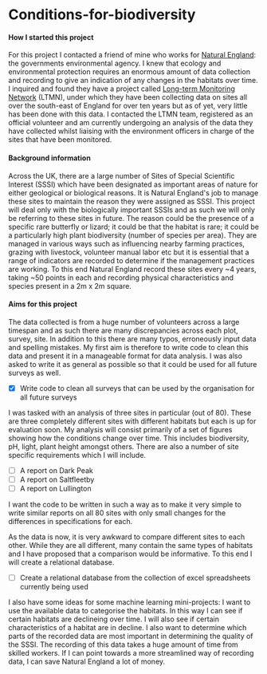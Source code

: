 # Conditions-for-biodiversity

#### How I started this project

For this project I contacted a friend of mine who works for [Natural England](https://www.gov.uk/government/organisations/natural-england): the governments environmental agency. I knew that ecology and environmental protection requires an enormous amount of data collection and recording to give an indication of any changes in the habitats over time. I inquired and found they have a project called [Long-term Monitoring Network](http://publications.naturalengland.org.uk/publication/4654364897050624) (LTMN), under which they have been collecting data on sites all over the south-east of England for over ten years but as of yet, very little has been done with this data. I contacted the LTMN team, registered as an official volunteer and am currently undergoing an analysis of the data they have collected whilst liaising with the environment officers in charge of the sites that have been monitored.

#### Background information

Across the UK, there are a large number of Sites of Special Scientific Interest (SSSI) which have been designated as important areas of nature for either geological or biological reasons. It is Natural England's job to manage these sites to maintain the reason they were assigned as SSSI. This project will deal only with the biologically important SSSIs and as such we will only be referring to these sites in future. The reason could be the presence of a specific rare butterfly or lizard; it could be that the habitat is rare; it could be a particularly high plant biodiversity (number of species per area). They are managed in various ways such as influencing nearby farming practices, grazing with livestock, volunteer manual labor etc but it is essential that a range of indicators are recorded to determine if the management practices are working. To this end Natural England record these sites every ~4 years, taking ~50 points in each and recording physical characteristics and species present in a 2m x 2m square.

#### Aims for this project

The data collected is from a huge number of volunteers across a large timespan and as such there are many discrepancies across each plot, survey, site. In addition to this there are many typos, erroneously input data and spelling mistakes. My first aim is therefore to write code to clean this data and present it in a manageable format for data analysis. I was also asked to write it as general as possible so that it could be used for all future surveys as well.

- [x] Write code to clean all surveys that can be used by the organisation for all future surveys

I was tasked with an analysis of three sites in particular (out of 80). These are three completely different sites with different habitats but each is up for evaluation soon. My analysis will consist primarily of a set of figures showing how the conditions change over time. This includes biodiversity, pH, light, plant height amongst others. There are also a number of site specific requirements which I will include.

- [ ] A report on Dark Peak
- [ ] A report on Saltfleetby
- [ ] A report on Lullington

I want the code to be written in such a way as to make it very simple to write similar reports on all 80 sites with only small changes for the differences in specifications for each.

As the data is now, it is very awkward to compare different sites to each other. While they are all different, many contain the same types of habitats and I have proposed that a comparison would be informative. To this end I will create a relational database.

- [ ] Create a relational database from the collection of excel spreadsheets currently being used

I also have some ideas for some machine learning mini-projects: I want to use the available data to categorise the habitats. In this way I can see if certain habitats are declineing over time. I will also see if certain characteristics of a habitat are in decline. I also want to determine which parts of the recorded data are most important in determining the quality of the SSSI. The recording of this data takes a huge amount of time from skilled workers. If I can point towards a more streamlined way of recording data, I can save Natural England a lot of money.
